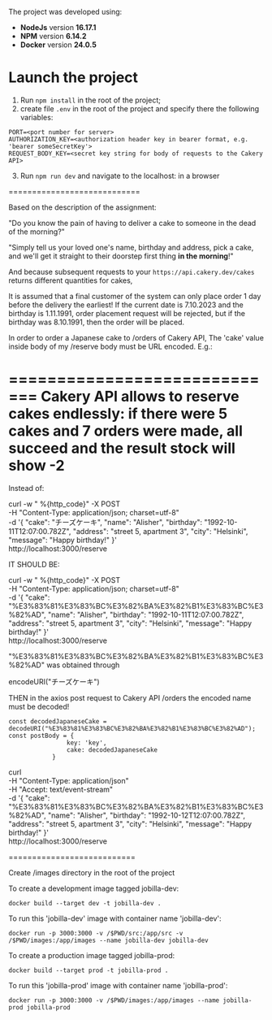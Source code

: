 The project was developed using:

-   **NodeJs** version **16.17.1**
-   **NPM** version **6.14.2**
-   **Docker** version **24.0.5**

# Launch the project

1. Run `npm install` in the root of the project;
2. create file `.env` in the root of the project and specify there the following variables:

```
PORT=<port number for server>
AUTHORIZATION_KEY=<authorization header key in bearer format, e.g. 'bearer someSecretKey'>
REQUEST_BODY_KEY=<secret key string for body of requests to the Cakery API>
```

3. Run `npm run dev` and navigate to the localhost:<PORT> in a browser

============================

Based on the description of the assignment:

"Do you know the pain of having to deliver a cake to someone in the dead of the morning?"

"Simply tell us your loved one's name, birthday and address, pick a cake, and we'll get it straight to their doorstep first thing **in the morning**!"

And because subsequent requests to your `https://api.cakery.dev/cakes` returns different quantities for cakes,

It is assumed that a final customer of the system can only place order 1 day before the delivery the earliest!
If the current date is 7.10.2023 and the birthday is 1.11.1991, order placement request will be rejected, but if the birthday was 8.10.1991, then the order will be placed.

In order to order a Japanese cake to /orders of Cakery API,
The 'cake' value inside body of my /reserve body must be URL encoded. E.g.:

=============================
Cakery API allows to reserve cakes endlessly: if there were 5 cakes and 7 orders were made, all succeed and the result stock will show -2
=============================

Instead of:

curl -w " %{http_code}" -X POST \
 -H "Content-Type: application/json; charset=utf-8" \
 -d '{
"cake": "チーズケーキ",
"name": "Alisher",
"birthday": "1992-10-11T12:07:00.782Z",
"address": "street 5, apartment 3",
"city": "Helsinki",
"message": "Happy birthday!"
}' \
 http://localhost:3000/reserve

IT SHOULD BE:

curl -w " %{http_code}" -X POST \
 -H "Content-Type: application/json; charset=utf-8" \
 -d '{
"cake": "%E3%83%81%E3%83%BC%E3%82%BA%E3%82%B1%E3%83%BC%E3%82%AD",
"name": "Alisher",
"birthday": "1992-10-11T12:07:00.782Z",
"address": "street 5, apartment 3",
"city": "Helsinki",
"message": "Happy birthday!"
}' \
 http://localhost:3000/reserve

"%E3%83%81%E3%83%BC%E3%82%BA%E3%82%B1%E3%83%BC%E3%82%AD" was obtained through

encodeURI("チーズケーキ")

THEN in the axios post request to Cakery API /orders the encoded name must be decoded!

```
const decodedJapaneseCake = decodeURI("%E3%83%81%E3%83%BC%E3%82%BA%E3%82%B1%E3%83%BC%E3%82%AD");
const postBody = {
                key: 'key',
                cake: decodedJapaneseCake
            }
```

curl \
 -H "Content-Type: application/json" \
 -H "Accept: text/event-stream" \
 -d '{
"cake": "%E3%83%81%E3%83%BC%E3%82%BA%E3%82%B1%E3%83%BC%E3%82%AD",
"name": "Alisher",
"birthday": "1992-10-12T12:07:00.782Z",
"address": "street 5, apartment 3",
"city": "Helsinki",
"message": "Happy birthday!"
}' \
 http://localhost:3000/reserve

===========================

Create /images directory in the root of the project

To create a development image tagged jobilla-dev:

```
docker build --target dev -t jobilla-dev .
```

To run this 'jobilla-dev' image with container name 'jobilla-dev':

```
docker run -p 3000:3000 -v /$PWD/src:/app/src -v /$PWD/images:/app/images --name jobilla-dev jobilla-dev
```

To create a production image tagged jobilla-prod:

```
docker build --target prod -t jobilla-prod .
```

To run this 'jobilla-prod' image with container name 'jobilla-prod':

```
docker run -p 3000:3000 -v /$PWD/images:/app/images --name jobilla-prod jobilla-prod
```
